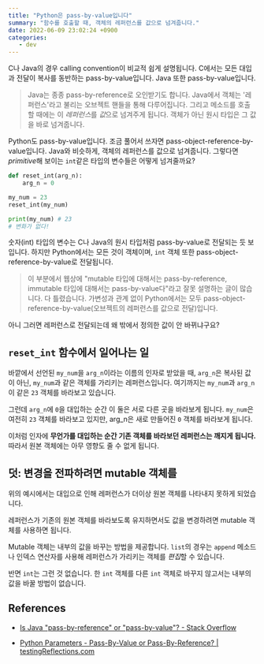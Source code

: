 ```yaml
---
title: "Python은 pass-by-value입니다"
summary: "함수를 호출할 때, 객체의 레퍼런스를 값으로 넘겨줍니다."
date: 2022-06-09 23:02:24 +0900
categories:
   - dev
---
```


C나 Java의 경우 calling convention이 비교적 쉽게 설명됩니다. C에서는 모든 대입과 전달이 복사를 동반하는 pass-by-value입니다. Java 또한 pass-by-value입니다.

> Java는 종종 pass-by-reference로 오인받기도 합니다. Java에서 객체는 '레퍼런스'라고 불리는 오브젝트 핸들을 통해 다루어집니다. 그리고 메소드를 호출할 때에는 이 *레퍼런스*를 *값*으로 넘겨주게 됩니다. 객체가 아닌 원시 타입은 그 값을 바로 넘겨줍니다.

Python도 pass-by-value입니다. 조금 풀어서 쓰자면 pass-object-reference-by-value입니다. Java와 비슷하게, 객체의 레퍼런스를 값으로 넘겨줍니다. 그렇다면 *primitive*해 보이는 `int`같은 타입의 변수들은 어떻게 넘겨줄까요?

```python
def reset_int(arg_n):
    arg_n = 0

my_num = 23
reset_int(my_num)

print(my_num) # 23
# 변화가 없다!
```

숫자(int) 타입의 변수는 C나 Java의 원시 타입처럼 pass-by-value로 전달되는 듯 보입니다. 하지만 Python에서는 모든 것이 객체이며, `int` 객체 또한 pass-object-reference-by-value로 전달됩니다.

> 이 부분에서 웹상에 "mutable 타입에 대해서는 pass-by-reference, immutable 타입에 대해서는 pass-by-value다"라고 잘못 설명하는 글이 많습니다. 다 틀렸습니다. 가변성과 관계 없이 Python에서는 모두 pass-object-reference-by-value(오브젝트의 레퍼런스를 값으로 전달)입니다.

아니 그러면 레퍼런스로 전달되는데 왜 밖에서 정의한 값이 안 바뀌냐구요?

## `reset_int` 함수에서 일어나는 일

바깥에서 선언된 `my_num`을 `arg_n`이라는 이름의 인자로 받았을 때, `arg_n`은 복사된 값이 아닌, `my_num`과 같은 객체를 가리키는 레퍼런스입니다. 여기까지는 `my_num`과 `arg_n`이 같은 `23` 객체를 바라보고 있습니다.

그런데 `arg_n`에 `0`을 대입하는 순간 이 둘은 서로 다른 곳을 바라보게 됩니다. `my_num`은 여전히 `23` 객체를 바라보고 있지만, arg_n은 새로 만들어진 `0` 객체를 바라보게 됩니다.

이처럼 인자에 **무언가를 대입하는 순간 기존 객체를 바라보던 레퍼런스는 깨지게 됩니다.** 따라서 원본 객체에는 아무 영향도 줄 수 없게 됩니다.

## 덧: 변경을 전파하려면 mutable 객체를

위의 예시에서는 대입으로 인해 레퍼런스가 더이상 원본 객체를 나타내지 못하게 되었습니다.

레퍼런스가 기존의 원본 객체를 바라보도록 유지하면서도 값을 변경하려면 mutable 객체를 사용하면 됩니다.

Mutable 객체는 내부의 값을 바꾸는 방법을 제공합니다. `list`의 경우는 `append` 메소드나 인덱스 연산자를 사용해 레퍼런스가 가리키는 객체를 *편집*할 수 있습니다.

반면 `int`는 그런 것 없습니다. 한 `int` 객체를 다른 `int` 객체로 바꾸지 않고서는 내부의 값을 바꿀 방법이 없습니다.

## References

- [Is Java "pass-by-reference" or "pass-by-value"? - Stack Overflow](https://stackoverflow.com/questions/40480/is-java-pass-by-reference-or-pass-by-value)

- [Python Parameters - Pass-By-Value or Pass-By-Reference? | testingReflections.com](https://web.archive.org/web/20120615042202/http://testingreflections.com/node/view/5126)

